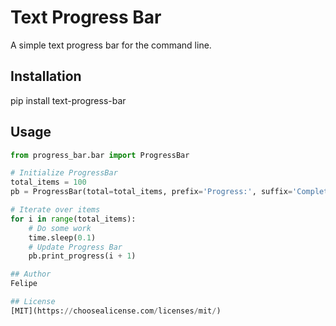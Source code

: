# Text Progress Bar

A simple text progress bar for the command line.

## Installation

pip install text-progress-bar

## Usage

```python
from progress_bar.bar import ProgressBar

# Initialize ProgressBar
total_items = 100
pb = ProgressBar(total=total_items, prefix='Progress:', suffix='Complete', length=50)

# Iterate over items
for i in range(total_items):
    # Do some work
    time.sleep(0.1)
    # Update Progress Bar
    pb.print_progress(i + 1)

## Author
Felipe

## License
[MIT](https://choosealicense.com/licenses/mit/)